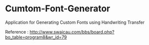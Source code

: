 # Cumtom-Font-Generator
Application for Generating Custom Fonts using Handwriting Transfer

Reference : http://www.swaicau.com/bbs/board.php?bo_table=program8&wr_id=79
